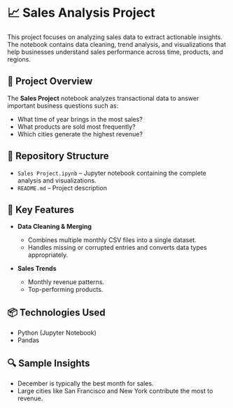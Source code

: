 # 📈 Sales Analysis Project

This project focuses on analyzing sales data to extract actionable insights. The notebook contains data cleaning, trend analysis, and visualizations that help businesses understand sales performance across time, products, and regions.

## 🧾 Project Overview

The **Sales Project** notebook analyzes transactional data to answer important business questions such as:

- What time of year brings in the most sales?
- What products are sold most frequently?
- Which cities generate the highest revenue?

## 📁 Repository Structure

- `Sales Project.ipynb` – Jupyter notebook containing the complete analysis and visualizations.
- `README.md` – Project description 

## 📌 Key Features

- **Data Cleaning & Merging**
  - Combines multiple monthly CSV files into a single dataset.
  - Handles missing or corrupted entries and converts data types appropriately.

- **Sales Trends**
  - Monthly revenue patterns.
  - Top-performing products.

## 📦 Technologies Used

- Python (Jupyter Notebook)
- Pandas

## 🔍 Sample Insights

- December is typically the best month for sales.
- Large cities like San Francisco and New York contribute the most to revenue.

